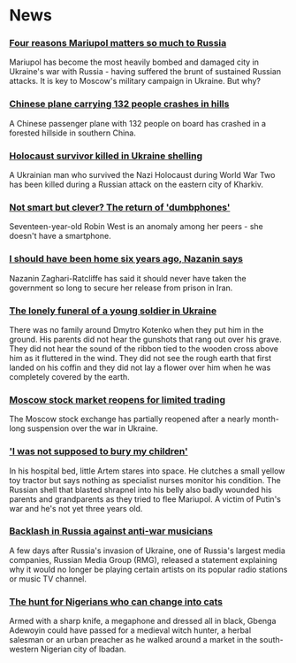# News
### [Four reasons Mariupol matters so much to Russia](https://www.bbc.com/news/world-europe-60825226)
Mariupol has become the most heavily bombed and damaged city in Ukraine's war with Russia - having suffered the brunt of sustained Russian attacks. It is key to Moscow's military campaign in Ukraine. But why? 
### [Chinese plane carrying 132 people crashes in hills](https://www.bbc.com/news/world-asia-china-60819760)
A Chinese passenger plane with 132 people on board has crashed in a forested hillside in southern China.
### [Holocaust survivor killed in Ukraine shelling](https://www.bbc.com/news/world-europe-60826303)
A Ukrainian man who survived the Nazi Holocaust during World War Two has been killed during a Russian attack on the eastern city of Kharkiv. 
### [Not smart but clever? The return of 'dumbphones'](https://www.bbc.com/news/business-60763168)
Seventeen-year-old Robin West is an anomaly among her peers - she doesn't have a smartphone.
### [I should have been home six years ago, Nazanin says](https://www.bbc.com/news/uk-60819018)
Nazanin Zaghari-Ratcliffe has said it should never have taken the government so long to secure her release from prison in Iran. 
### [The lonely funeral of a young soldier in Ukraine](https://www.bbc.com/news/world-europe-60801586)
There was no family around Dmytro Kotenko when they put him in the ground. His parents did not hear the gunshots that rang out over his grave. They did not hear the sound of the ribbon tied to the wooden cross above him as it fluttered in the wind. They did not see the rough earth that first landed on his coffin and they did not lay a flower over him when he was completely covered by the earth.
### [Moscow stock market reopens for limited trading](https://www.bbc.com/news/business-60821258)
The Moscow stock exchange has partially reopened after a nearly month-long suspension over the war in Ukraine.
### ['I was not supposed to bury my children'](https://www.bbc.com/news/world-europe-60814913)
In his hospital bed, little Artem stares into space. He clutches a small yellow toy tractor but says nothing as specialist nurses monitor his condition. The Russian shell that blasted shrapnel into his belly also badly wounded his parents and grandparents as they tried to flee Mariupol. A victim of Putin's war and he's not yet three years old.  
### [Backlash in Russia against anti-war musicians](https://www.bbc.com/news/world-europe-60814306)
A few days after Russia's invasion of Ukraine, one of Russia's largest media companies, Russian Media Group (RMG), released a statement explaining why it would no longer be playing certain artists on its popular radio stations or music TV channel. 
### [The hunt for Nigerians who can change into cats](https://www.bbc.com/news/world-africa-60749496)
Armed with a sharp knife, a megaphone and dressed all in black, Gbenga Adewoyin could have passed for a medieval witch hunter, a herbal salesman or an urban preacher as he walked around a market in the south-western Nigerian city of Ibadan. 
